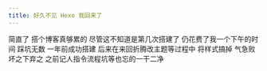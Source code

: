 ```yaml
---
title: 好久不见 Hexo 我回来了
---
```

简直了 搭个博客真够累的 尽管这不知道是第几次搭建了 仍花费了我一个下午的时间 踩坑无数  一年前成功搭建 后来在来回折腾改主题等过程中 将样式搞掉 气急败坏之下弃之 之前记人指令流程坑等也忘的一干二净
<!--more-->